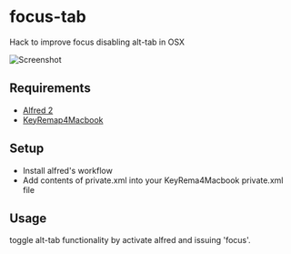 # focus-tab

Hack to improve focus disabling alt-tab in OSX

![Screenshot](https://dl.dropboxusercontent.com/u/8178/focus.gif)

## Requirements

* [Alfred 2](http://www.alfredapp.com/)
* [KeyRemap4Macbook](https://pqrs.org/macosx/keyremap4macbook/)


## Setup

* Install alfred's workflow
* Add contents of private.xml into your KeyRema4Macbook private.xml file

## Usage

toggle alt-tab functionality by activate alfred and issuing 'focus'.
